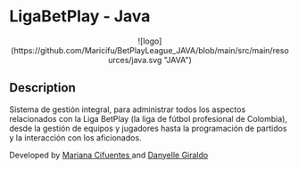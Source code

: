 # LigaBetPlay - **Java**

<center>![logo](https://github.com/Maricifu/BetPlayLeague_JAVA/blob/main/src/main/resources/java.svg "JAVA")</center>



## Description
Sistema de gestión integral, para administrar todos los aspectos relacionados con la Liga BetPlay (la liga de fútbol profesional de Colombia), desde la gestión de equipos y jugadores hasta la programación de partidos y la interacción con los aficionados.


Developed by <a href="http://github.com/Maricifu" target="_blank">Mariana Cifuentes </a> and <a href="https://github.com/DanyelleGiraldo" target="_blank">Danyelle Giraldo</a>
